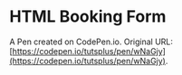 # HTML Booking Form

A Pen created on CodePen.io. Original URL: [https://codepen.io/tutsplus/pen/wNaGjy](https://codepen.io/tutsplus/pen/wNaGjy).

